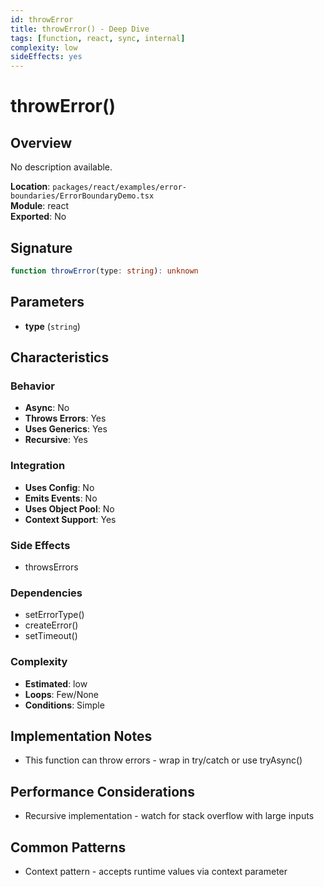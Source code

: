 ```yaml
---
id: throwError
title: throwError() - Deep Dive
tags: [function, react, sync, internal]
complexity: low
sideEffects: yes
---
```


# throwError()

## Overview
No description available.

**Location**: `packages/react/examples/error-boundaries/ErrorBoundaryDemo.tsx`  
**Module**: react  
**Exported**: No  

## Signature
```typescript
function throwError(type: string): unknown
```

## Parameters
- **type** (`string`)

## Characteristics

### Behavior
- **Async**: No
- **Throws Errors**: Yes
- **Uses Generics**: Yes
- **Recursive**: Yes

### Integration
- **Uses Config**: No
- **Emits Events**: No
- **Uses Object Pool**: No
- **Context Support**: Yes

### Side Effects
- throwsErrors

### Dependencies
- setErrorType()
- createError()
- setTimeout()

### Complexity
- **Estimated**: low
- **Loops**: Few/None
- **Conditions**: Simple



## Implementation Notes
- This function can throw errors - wrap in try/catch or use tryAsync()

## Performance Considerations
- Recursive implementation - watch for stack overflow with large inputs

## Common Patterns
- Context pattern - accepts runtime values via context parameter
